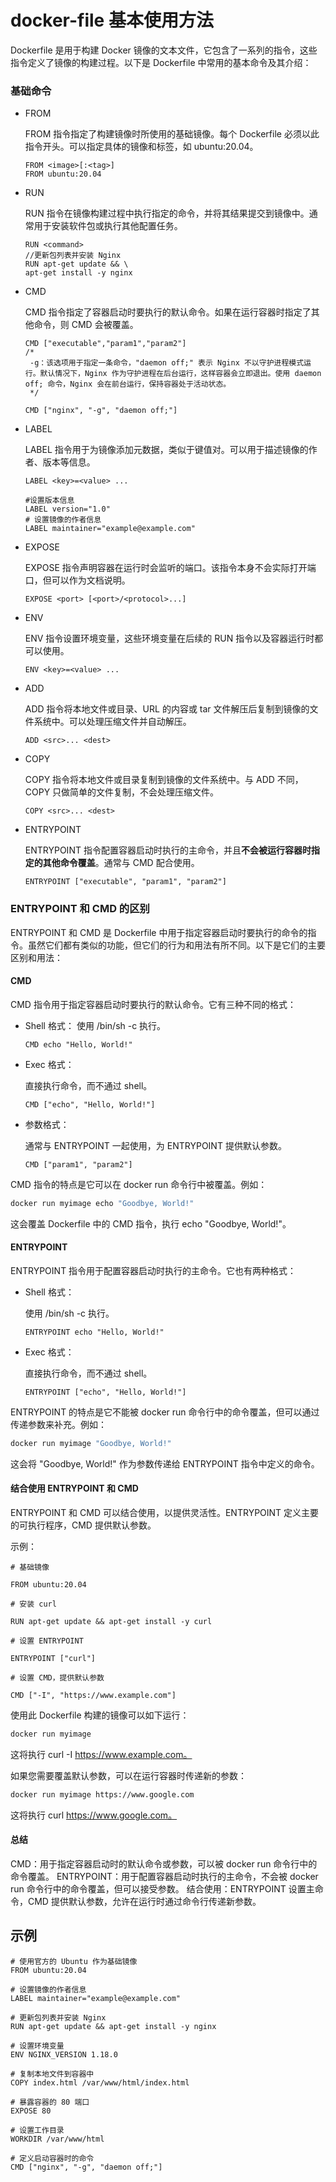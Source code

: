 # docker-file 基本使用方法

Dockerfile 是用于构建 Docker 镜像的文本文件，它包含了一系列的指令，这些指令定义了镜像的构建过程。以下是 Dockerfile 中常用的基本命令及其介绍：

### 基础命令

- FROM

  FROM 指令指定了构建镜像时所使用的基础镜像。每个 Dockerfile 必须以此指令开头。可以指定具体的镜像和标签，如 ubuntu:20.04。

  ```code
  FROM <image>[:<tag>]
  FROM ubuntu:20.04
  ```

- RUN

  RUN 指令在镜像构建过程中执行指定的命令，并将其结果提交到镜像中。通常用于安装软件包或执行其他配置任务。

  ```code
  RUN <command>
  //更新包列表并安装 Nginx
  RUN apt-get update && \
  apt-get install -y nginx
  ```

- CMD

  CMD 指令指定了容器启动时要执行的默认命令。如果在运行容器时指定了其他命令，则 CMD 会被覆盖。

  ```code
  CMD ["executable","param1","param2"]
  /*
   -g：该选项用于指定一条命令，"daemon off;" 表示 Nginx 不以守护进程模式运行。默认情况下，Nginx 作为守护进程在后台运行，这样容器会立即退出。使用 daemon off; 命令，Nginx 会在前台运行，保持容器处于活动状态。
   */

  CMD ["nginx", "-g", "daemon off;"]
  ```

- LABEL

  LABEL 指令用于为镜像添加元数据，类似于键值对。可以用于描述镜像的作者、版本等信息。

  ```code
  LABEL <key>=<value> ...

  #设置版本信息
  LABEL version="1.0"
  # 设置镜像的作者信息
  LABEL maintainer="example@example.com"
  ```

- EXPOSE

  EXPOSE 指令声明容器在运行时会监听的端口。该指令本身不会实际打开端口，但可以作为文档说明。

  ```code
  EXPOSE <port> [<port>/<protocol>...]
  ```

- ENV

  ENV 指令设置环境变量，这些环境变量在后续的 RUN 指令以及容器运行时都可以使用。

  ```code
  ENV <key>=<value> ...
  ```

- ADD

  ADD 指令将本地文件或目录、URL 的内容或 tar 文件解压后复制到镜像的文件系统中。可以处理压缩文件并自动解压。

  ```code
  ADD <src>... <dest>
  ```

- COPY

  COPY 指令将本地文件或目录复制到镜像的文件系统中。与 ADD 不同，COPY 只做简单的文件复制，不会处理压缩文件。

  ```code
  COPY <src>... <dest>
  ```

- ENTRYPOINT

  ENTRYPOINT 指令配置容器启动时执行的主命令，并且**不会被运行容器时指定的其他命令覆盖**。通常与 CMD 配合使用。

  ```code
  ENTRYPOINT ["executable", "param1", "param2"]
  ```

### ENTRYPOINT 和 CMD 的区别

ENTRYPOINT 和 CMD 是 Dockerfile 中用于指定容器启动时要执行的命令的指令。虽然它们都有类似的功能，但它们的行为和用法有所不同。以下是它们的主要区别和用法：

#### CMD

CMD 指令用于指定容器启动时要执行的默认命令。它有三种不同的格式：

- Shell 格式：
  使用 /bin/sh -c 执行。

  ```code
  CMD echo "Hello, World!"
  ```

- Exec 格式：

  直接执行命令，而不通过 shell。

  ```code
  CMD ["echo", "Hello, World!"]
  ```

- 参数格式：

  通常与 ENTRYPOINT 一起使用，为 ENTRYPOINT 提供默认参数。

  ```code
  CMD ["param1", "param2"]
  ```

CMD 指令的特点是它可以在 docker run 命令行中被覆盖。例如：

```sh
docker run myimage echo "Goodbye, World!"
```

这会覆盖 Dockerfile 中的 CMD 指令，执行 echo "Goodbye, World!"。

#### ENTRYPOINT

ENTRYPOINT 指令用于配置容器启动时执行的主命令。它也有两种格式：

- Shell 格式：

  使用 /bin/sh -c 执行。

  ```code
  ENTRYPOINT echo "Hello, World!"
  ```

- Exec 格式：

  直接执行命令，而不通过 shell。

  ```code
  ENTRYPOINT ["echo", "Hello, World!"]
  ```

ENTRYPOINT 的特点是它不能被 docker run 命令行中的命令覆盖，但可以通过传递参数来补充。例如：

```sh
docker run myimage "Goodbye, World!"
```

这会将 "Goodbye, World!" 作为参数传递给 ENTRYPOINT 指令中定义的命令。

#### 结合使用 ENTRYPOINT 和 CMD

ENTRYPOINT 和 CMD 可以结合使用，以提供灵活性。ENTRYPOINT 定义主要的可执行程序，CMD 提供默认参数。

示例：

```code
# 基础镜像

FROM ubuntu:20.04

# 安装 curl

RUN apt-get update && apt-get install -y curl

# 设置 ENTRYPOINT

ENTRYPOINT ["curl"]

# 设置 CMD，提供默认参数

CMD ["-I", "https://www.example.com"]
```

使用此 Dockerfile 构建的镜像可以如下运行：

```sh
docker run myimage
```

这将执行 curl -I https://www.example.com。

如果您需要覆盖默认参数，可以在运行容器时传递新的参数：

```sh
docker run myimage https://www.google.com
```

这将执行 curl https://www.google.com。

#### 总结

CMD：用于指定容器启动时的默认命令或参数，可以被 docker run 命令行中的命令覆盖。
ENTRYPOINT：用于配置容器启动时执行的主命令，不会被 docker run 命令行中的命令覆盖，但可以接受参数。
结合使用：ENTRYPOINT 设置主命令，CMD 提供默认参数，允许在运行时通过命令行传递新参数。

## 示例

```code
# 使用官方的 Ubuntu 作为基础镜像
FROM ubuntu:20.04

# 设置镜像的作者信息
LABEL maintainer="example@example.com"

# 更新包列表并安装 Nginx
RUN apt-get update && apt-get install -y nginx

# 设置环境变量
ENV NGINX_VERSION 1.18.0

# 复制本地文件到容器中
COPY index.html /var/www/html/index.html

# 暴露容器的 80 端口
EXPOSE 80

# 设置工作目录
WORKDIR /var/www/html

# 定义启动容器时的命令
CMD ["nginx", "-g", "daemon off;"]

```
